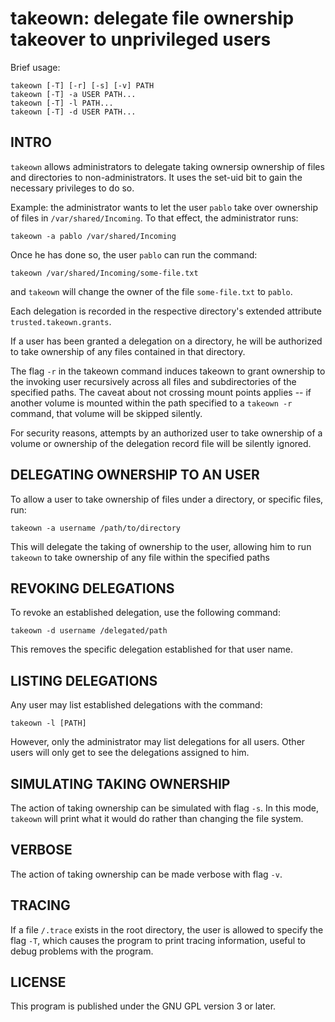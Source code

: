 takeown: delegate file ownership takeover to unprivileged users
===============================================================

Brief usage:

    takeown [-T] [-r] [-s] [-v] PATH
    takeown [-T] -a USER PATH...
    takeown [-T] -l PATH...
    takeown [-T] -d USER PATH...

INTRO
-----

`takeown` allows administrators to delegate taking ownersip ownership of files
and directories to non-administrators.  It uses the set-uid bit to gain the
necessary privileges to do so.

Example: the administrator wants to let the user `pablo` take over ownership
of files in `/var/shared/Incoming`.  To that effect, the administrator runs:

    takeown -a pablo /var/shared/Incoming

Once he has done so, the user `pablo` can run the command:

    takeown /var/shared/Incoming/some-file.txt

and `takeown` will change the owner of the file `some-file.txt` to `pablo`.

Each delegation is recorded in the respective directory's extended attribute
`trusted.takeown.grants`.

If a user has been granted a delegation on a directory, he will be
authorized to take ownership of any files contained in that directory.

The flag `-r` in the takeown command induces takeown to grant ownership to the
invoking user recursively across all files and subdirectories of the specified
paths.  The caveat about not crossing mount points applies -- if another
volume is mounted within the path specified to a `takeown -r` command, that
volume will be skipped silently.

For security reasons, attempts by an authorized user to take ownership of
a volume or ownership of the delegation record file will be silently ignored.

DELEGATING OWNERSHIP TO AN USER
-------------------------------

To allow a user to take ownership of files under a directory, or specific
files, run:

    takeown -a username /path/to/directory

This will delegate the taking of ownership to the user, allowing him to run
`takeown` to take ownership of any file within the specified paths

REVOKING DELEGATIONS
--------------------

To revoke an established delegation, use the following command:

    takeown -d username /delegated/path

This removes the specific delegation established for that user name.

LISTING DELEGATIONS
-------------------

Any user may list established delegations with the command:

    takeown -l [PATH]

However, only the administrator may list delegations for all users.  Other
users will only get to see the delegations assigned to him.

SIMULATING TAKING OWNERSHIP
---------------------------

The action of taking ownership can be simulated with flag `-s`.  In this mode,
`takeown` will print what it would do rather than changing the file system.

VERBOSE
-------

The action of taking ownership can be made verbose with flag `-v`.

TRACING
-------

If a file `/.trace` exists in the root directory, the user is allowed to
specify the flag `-T`, which causes the program to print tracing information,
useful to debug problems with the program.

LICENSE
-------

This program is published under the GNU GPL version 3 or later.
